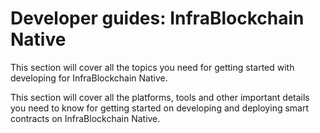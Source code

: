 # Developer guides: InfraBlockchain Native

This section will cover all the topics you need for getting started with developing for InfraBlockchain Native.

This section will cover all the platforms, tools and other important details you need to know for getting started on developing and deploying smart contracts on InfraBlockchain Native.
